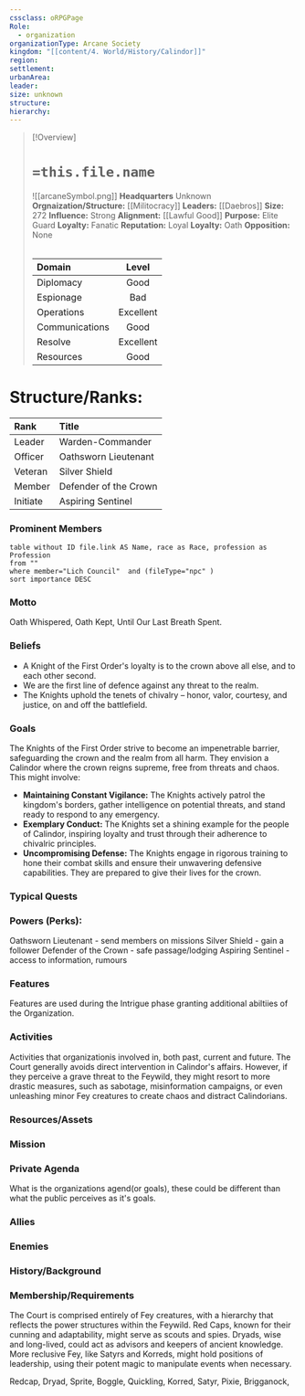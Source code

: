 ```yaml
---
cssclass: oRPGPage
Role:
  - organization
organizationType: Arcane Society
kingdom: "[[content/4. World/History/Calindor]]"
region: 
settlement: 
urbanArea: 
leader: 
size: unknown
structure: 
hierarchy: 
---
```

> [!Overview] 
> #   `=this.file.name`
> ![[arcaneSymbol.png]]
> **Headquarters**  Unknown
> **Orgnaization/Structure:** [[Militocracy]]
> **Leaders:** [[Daebros]]
> **Size:** 272
> **Influence:** Strong
> **Alignment:** [[Lawful Good]] 
> **Purpose:** Elite Guard
> **Loyalty:** Fanatic
> **Reputation:** Loyal
> **Loyalty:** Oath
> **Opposition:** None
> ######  
> |Domain | Level | 
> |:---|:---:| 
> |Diplomacy | Good |
> |Espionage| Bad |
> |Operations | Excellent |
> |Communications | Good |
> |Resolve| Excellent |
> |Resources | Good |


# **Structure/Ranks:**

| Rank     | Title              |
| :------- | :----------------- |
| Leader   | Warden-Commander   |
| Officer  | Oathsworn Lieutenant |
| Veteran  | Silver Shield     |
| Member   | Defender of the Crown  |
| Initiate | Aspiring Sentinel       |


### Prominent Members
```dataview
table without ID file.link AS Name, race as Race, profession as Profession
from ""
where member="Lich Council"  and (fileType="npc" )
sort importance DESC
```


### Motto
Oath Whispered, Oath Kept, Until Our Last Breath Spent.

### Beliefs
- A Knight of the First Order's loyalty is to the crown above all else, and to each other second.
- We are the first line of defence against any threat to the realm. 
- The Knights uphold the tenets of chivalry – honor, valor, courtesy, and justice, on and off the battlefield.

### Goals
 The Knights of the First Order strive to become an impenetrable barrier, safeguarding the crown and the realm from all harm. They envision a Calindor where the crown reigns supreme, free from threats and chaos. This might involve:

- **Maintaining Constant Vigilance:** The Knights actively patrol the kingdom's borders, gather intelligence on potential threats, and stand ready to respond to any emergency.
- **Exemplary Conduct:** The Knights set a shining example for the people of Calindor, inspiring loyalty and trust through their adherence to chivalric principles.
- **Uncompromising Defense:** The Knights engage in rigorous training to hone their combat skills and ensure their unwavering defensive capabilities. They are prepared to give their lives for the crown.

### Typical Quests


### Powers (Perks):

Oathsworn Lieutenant - send members on missions
Silver Shield - gain a follower
Defender of the Crown - safe passage/lodging
Aspiring Sentinel - access to information, rumours


### Features
Features are used during the Intrigue phase granting additional abiltiies of the Organization.

### Activities
Activities that organizationis involved in, both past, current and future.
The Court generally avoids direct intervention in Calindor's affairs. However, if they perceive a grave threat to the Feywild, they might resort to more drastic measures, such as sabotage, misinformation campaigns, or even unleashing minor Fey creatures to create chaos and distract Calindorians.

### Resources/Assets


### Mission

### Private Agenda
What is the organizations agend(or goals), these could be different than what the public perceives as it's goals.

### Allies

### Enemies

### History/Background 

### Membership/Requirements
The Court is comprised entirely of Fey creatures, with a hierarchy that reflects the power structures within the Feywild. Red Caps, known for their cunning and adaptability, might serve as scouts and spies. Dryads, wise and long-lived, could act as advisors and keepers of ancient knowledge. More reclusive Fey, like Satyrs and Korreds, might hold positions of leadership, using their potent magic to manipulate events when necessary.

Redcap, Dryad, Sprite, Boggle, Quickling, Korred, Satyr, Pixie, Brigganock, 

